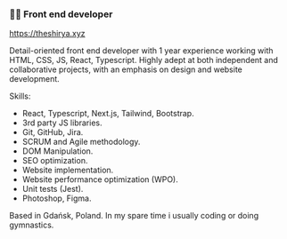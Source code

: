 ### 👩‍💻 Front end developer

https://theshirya.xyz

Detail-oriented front end developer with 1 year experience working with HTML, CSS, JS, React, Typescript.
Highly adept at both independent and collaborative projects, with an emphasis on design and website development.

Skills:
- React, Typescript, Next.js, Tailwind, Bootstrap.
- 3rd party JS libraries.
- Git, GitHub, Jira.
- SCRUM and Agile methodology.
- DOM Manipulation.
- SEO optimization.
- Website implementation.
- Website performance optimization (WPO).
- Unit tests (Jest).
- Photoshop, Figma.

Based in Gdańsk, Poland.
In my spare time i usually coding or doing gymnastics.
